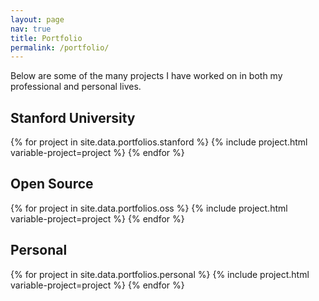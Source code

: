 ```yaml
---
layout: page
nav: true
title: Portfolio
permalink: /portfolio/
---
```


Below are some of the many projects I have worked on in both my professional and personal lives.

## Stanford University
{% for project in site.data.portfolios.stanford %}
  {% include project.html variable-project=project %}
{% endfor %}

## Open Source
{% for project in site.data.portfolios.oss %}
  {% include project.html variable-project=project %}
{% endfor %}

## Personal
{% for project in site.data.portfolios.personal %}
  {% include project.html variable-project=project %}
{% endfor %}
